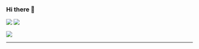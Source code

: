 ### Hi there 👋

<!--
**nurhafidz/nurhafidz** is a ✨ _special_ ✨ repository because its `README.md` (this file) appears on your GitHub profile.

Here are some ideas to get you started:

- 🔭 I’m currently working on ...
- 🌱 I’m currently learning ...
- 👯 I’m looking to collaborate on ...
- 🤔 I’m looking for help with ...
- 💬 Ask me about ...
- 📫 How to reach me: ...
- 😄 Pronouns: ...
- ⚡ Fun fact: ...
-->

![](https://github-readme-stats.vercel.app/api?username=Nurhafidz&theme=onedark&hide_border=true&include_all_commits=false&count_private=true)
![](https://github-readme-streak-stats.herokuapp.com/?user=Nurhafidz&theme=onedark&hide_border=true)

![](https://github-readme-stats.vercel.app/api/top-langs/?username=Nurhafidz&theme=onedark&hide_border=true&include_all_commits=false&count_private=true&layout=compact)

---

  

